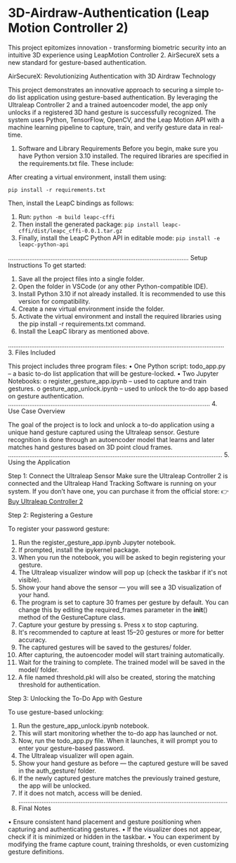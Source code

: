 # 3D-Airdraw-Authentication (Leap Motion Controller 2)
This project epitomizes innovation - transforming biometric security into an intuitive 3D experience using LeapMotion Controller 2. AirSecureX sets a new standard for gesture-based authentication.

AirSecureX: Revolutionizing Authentication with 3D Airdraw Technology

This project demonstrates an innovative approach to securing a simple to-do list application using gesture-based authentication. By leveraging the Ultraleap Controller 2 and a trained autoencoder model, the app only unlocks if a registered 3D hand gesture is successfully recognized.
The system uses Python, TensorFlow, OpenCV, and the Leap Motion API with a machine learning pipeline to capture, train, and verify gesture data in real-time.

1. Software and Library Requirements
Before you begin, make sure you have Python version 3.10 installed.
The required libraries are specified in the requirements.txt file. These include:

After creating a virtual environment, install them using:

```pip install -r requirements.txt```

Then, install the LeapC bindings as follows:

1.	Run: ```python -m build leapc-cffi```
2.	Then install the generated package: ```pip install leapc-cffi/dist/leapc_cffi-0.0.1.tar.gz```
3.	Finally, install the LeapC Python API in editable mode: ```pip install -e leapc-python-api```

......................................................................................................
Setup Instructions
To get started:

1.	Save all the project files into a single folder.
2.	Open the folder in VSCode (or any other Python-compatible IDE).
3.	Install Python 3.10 if not already installed. It is recommended to use this version for compatibility.
4.	Create a new virtual environment inside the folder.
5.	Activate the virtual environment and install the required libraries using the pip install -r requirements.txt command.
6.	Install the LeapC library as mentioned above.

..........................................................................................................................
3. Files Included
   
This project includes three program files:
•	One Python script:
todo_app.py – a basic to-do list application that will be gesture-locked.
•	Two Jupyter Notebooks:
o	register_gesture_app.ipynb – used to capture and train gestures.
o	gesture_app_unlock.ipynb – used to unlock the to-do app based on gesture authentication.
..................................................................................................................
4. Use Case Overview
   
The goal of the project is to lock and unlock a to-do application using a unique hand gesture captured using the Ultraleap sensor. Gesture recognition is done through an autoencoder model that learns and later matches hand gestures based on 3D point cloud frames.
.........................................................................................................................
5. Using the Application
   
Step 1: Connect the Ultraleap Sensor
Make sure the Ultraleap Controller 2 is connected and the Ultraleap Hand Tracking Software is running on your system. If you don’t have one, you can purchase it from the official store:
👉 [Buy Ultraleap Controller 2](https://www.thingbits.in/products/leap-motion-controller-2?srsltid=AfmBOooWR9FXHcBO0A3su1bvs7DX_IA2OtwrSN07yvt-YEesMCrmKjI8)

Step 2: Registering a Gesture

To register your password gesture:
1.	Run the register_gesture_app.ipynb Jupyter notebook.
2.	If prompted, install the ipykernel package.
3.	When you run the notebook, you will be asked to begin registering your gesture.
4.	The Ultraleap visualizer window will pop up (check the taskbar if it's not visible).
5.	Show your hand above the sensor — you will see a 3D visualization of your hand.
6.	The program is set to capture 30 frames per gesture by default. You can change this by editing the required_frames parameter in the __init__() method of the GestureCapture class.
7.	Capture your gesture by pressing s. Press x to stop capturing.
8.	It's recommended to capture at least 15–20 gestures or more for better accuracy.
9.	The captured gestures will be saved to the gestures/ folder.
10.	After capturing, the autoencoder model will start training automatically.
11.	Wait for the training to complete. The trained model will be saved in the model/ folder.
12.	A file named threshold.pkl will also be created, storing the matching threshold for authentication.

Step 3: Unlocking the To-Do App with Gesture

To use gesture-based unlocking:
1.	Run the gesture_app_unlock.ipynb notebook.
2.	This will start monitoring whether the to-do app has launched or not.
3.	Now, run the todo_app.py file. When it launches, it will prompt you to enter your gesture-based password.
4.	The Ultraleap visualizer will open again.
5.	Show your hand gesture as before — the captured gesture will be saved in the auth_gesture/ folder.
6.	If the newly captured gesture matches the previously trained gesture, the app will be unlocked.
7.	If it does not match, access will be denied.
......................................................................................................................
6. Final Notes
   
•	Ensure consistent hand placement and gesture positioning when capturing and authenticating gestures.
•	If the visualizer does not appear, check if it is minimized or hidden in the taskbar.
•	You can experiment by modifying the frame capture count, training thresholds, or even customizing gesture definitions.
